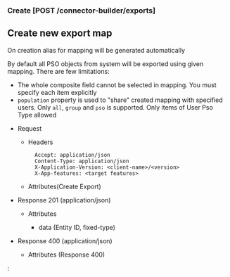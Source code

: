 ### Create [POST /connector-builder/exports]

## Create new export map
On creation alias for mapping will be generated automatically

By default all PSO objects from system will be exported using given mapping. There are few limitations:
 - The whole composite field cannot be selected in mapping. You must specify each item explicitly
 - `population` property is used to "share" created mapping with specified users. Only `all`, `group` and `pso` is supported. 
    Only items of User Pso Type allowed 
 
+ Request
    + Headers

            Accept: application/json
            Content-Type: application/json
            X-Application-Version: <client-name>/<version>
            X-App-features: <target features>
          
    + Attributes(Create Export)

+ Response 201 (application/json)

    + Attributes
        
        + data (Entity ID, fixed-type)
    
+ Response 400 (application/json)
              
    + Attributes (Response 400)

:[](../../error_responses.md)
